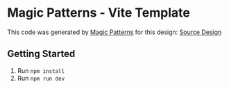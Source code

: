 # Magic Patterns - Vite Template

This code was generated by [Magic Patterns](https://magicpatterns.com) for this design: [Source Design](https://www.magicpatterns.com/c/93r1uf9gkkmcjbxblflsuq)

## Getting Started

1. Run `npm install`
2. Run `npm run dev`
